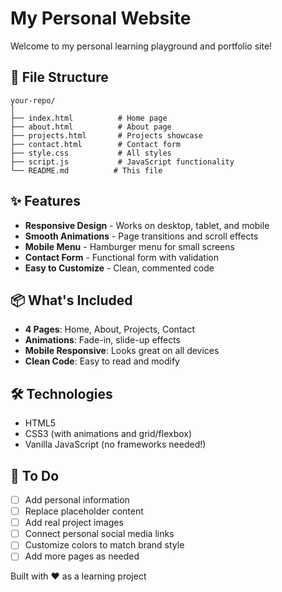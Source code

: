 # My Personal Website

Welcome to my personal learning playground and portfolio site!

## 📁 File Structure

```
your-repo/
│
├── index.html          # Home page
├── about.html          # About page
├── projects.html       # Projects showcase
├── contact.html        # Contact form
├── style.css           # All styles
├── script.js           # JavaScript functionality
└── README.md          # This file
```

## ✨ Features

- **Responsive Design** - Works on desktop, tablet, and mobile
- **Smooth Animations** - Page transitions and scroll effects
- **Mobile Menu** - Hamburger menu for small screens
- **Contact Form** - Functional form with validation
- **Easy to Customize** - Clean, commented code

## 📦 What's Included

- **4 Pages**: Home, About, Projects, Contact
- **Animations**: Fade-in, slide-up effects
- **Mobile Responsive**: Looks great on all devices
- **Clean Code**: Easy to read and modify

## 🛠️ Technologies

- HTML5
- CSS3 (with animations and grid/flexbox)
- Vanilla JavaScript (no frameworks needed!)

## 📝 To Do

- [ ] Add personal information
- [ ] Replace placeholder content
- [ ] Add real project images
- [ ] Connect personal social media links
- [ ] Customize colors to match brand style
- [ ] Add more pages as needed

Built with ❤️ as a learning project